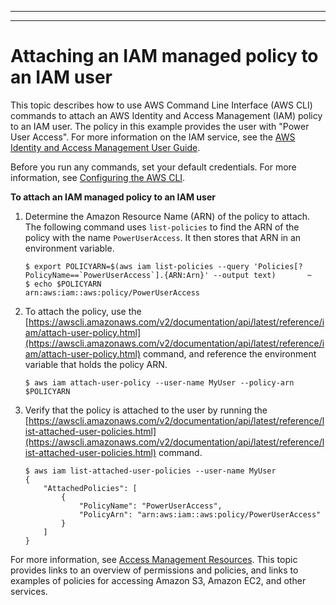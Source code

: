 --------

--------

# Attaching an IAM managed policy to an IAM user<a name="cli-services-iam-policy"></a>

This topic describes how to use AWS Command Line Interface \(AWS CLI\) commands to attach an AWS Identity and Access Management \(IAM\) policy to an IAM user\. The policy in this example provides the user with "Power User Access"\. For more information on the IAM service, see the [AWS Identity and Access Management User Guide](https://docs.aws.amazon.com/IAM/latest/UserGuide/introduction.html)\.

Before you run any commands, set your default credentials\. For more information, see [Configuring the AWS CLI](cli-chap-configure.md)\.

**To attach an IAM managed policy to an IAM user**

1. Determine the Amazon Resource Name \(ARN\) of the policy to attach\. The following command uses `list-policies` to find the ARN of the policy with the name `PowerUserAccess`\. It then stores that ARN in an environment variable\.

   ```
   $ export POLICYARN=$(aws iam list-policies --query 'Policies[?PolicyName==`PowerUserAccess`].{ARN:Arn}' --output text)       ~
   $ echo $POLICYARN
   arn:aws:iam::aws:policy/PowerUserAccess
   ```

1. To attach the policy, use the [https://awscli.amazonaws.com/v2/documentation/api/latest/reference/iam/attach-user-policy.html](https://awscli.amazonaws.com/v2/documentation/api/latest/reference/iam/attach-user-policy.html) command, and reference the environment variable that holds the policy ARN\.

   ```
   $ aws iam attach-user-policy --user-name MyUser --policy-arn $POLICYARN
   ```

1. Verify that the policy is attached to the user by running the [https://awscli.amazonaws.com/v2/documentation/api/latest/reference/list-attached-user-policies.html](https://awscli.amazonaws.com/v2/documentation/api/latest/reference/list-attached-user-policies.html) command\.

   ```
   $ aws iam list-attached-user-policies --user-name MyUser
   {
       "AttachedPolicies": [
           {
               "PolicyName": "PowerUserAccess",
               "PolicyArn": "arn:aws:iam::aws:policy/PowerUserAccess"
           }
       ]
   }
   ```

For more information, see [Access Management Resources](https://docs.aws.amazon.com/IAM/latest/UserGuide/policies-additional-resources.html)\. This topic provides links to an overview of permissions and policies, and links to examples of policies for accessing Amazon S3, Amazon EC2, and other services\.